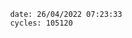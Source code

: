 

                date: 26/04/2022 07:23:33
                cycles: 105120

                         